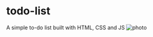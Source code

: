 # todo-list
A simple to-do list built with HTML, CSS and JS
![photo](https://github.com/neutreNn/todo-list/assets/136928661/10d19d19-01d7-428a-a321-a740c62af7e0)
